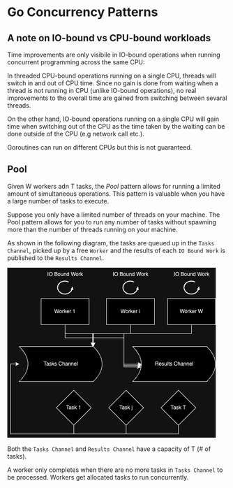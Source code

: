# Go Concurrency Patterns


## A note on IO-bound vs CPU-bound workloads

Time improvements are only visibile in IO-bound operations when running concurrent programming across the same CPU:

In threaded CPU-bound operations running on a single CPU, threads will switch in and out of CPU time. Since no gain is done from waiting when a thread is not running in CPU (unlike IO-bound operations), no real improvements to the overall time are gained from switching between sevaral threads.

On the other hand, IO-bound operations running on a single CPU will gain time when switching out of the CPU as the time taken by the waiting can be done outside of the CPU (e.g network call etc.). 

Goroutines can run on different CPUs but this is not guaranteed.

## Pool

Given W workers adn T tasks, the *Pool* pattern allows for running a limited amount of simultaneous operations. This pattern is valuable when you have a large number of tasks to execute.


Suppose you only have a limited number of threads on your machine. The Pool pattern allows for you to run any number of tasks without spawning more than the number of threads running on your machine.

As shown in the following diagram, the tasks are queued up in the `Tasks Channel`, picked up by a free `Worker` and the results of each `IO Bound Work` is published to the `Results Channel`.

![Pool Pattern](./assets/PoolWork.drawio.png)

Both the `Tasks Channel` and `Results Channel` have a capacity of T (# of tasks).

A worker only completes when there are no more tasks in `Tasks Channel` to be processed.
Workers get allocated tasks to run concurrently.


